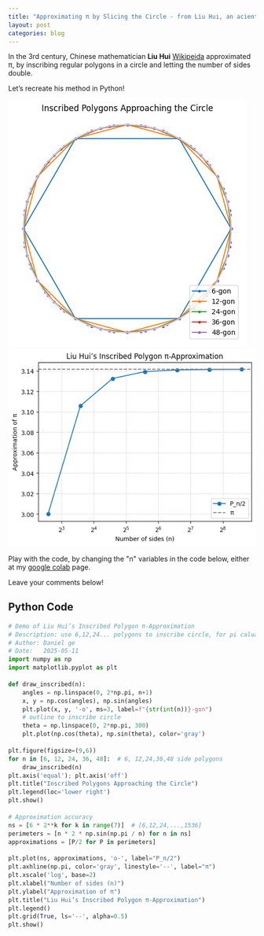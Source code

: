 ```yaml
---
title: "Approximating π by Slicing the Circle - from Liu Hui, an acient Chinese mathmaticians"
layout: post
categories: blog
---
```


In the 3rd century, Chinese mathematician **Liu Hui** [Wikipeida](https://en.wikipedia.org/wiki/Liu_Hui) approximated π, by inscribing regular polygons in a circle and letting the number of sides double. 

Let’s recreate his method in Python!

![Liu Hui polygon approximation – step 1](/assets/images/Liuhui_pi1.png)
![Liu Hui polygon approximation – step 2](/assets/images/LiuHui_pi2.png)

Play with the code, by changing the "n" variables in the code below, 
either at my [google colab](https://colab.research.google.com/drive/1Y7UxuLUH5x6t0dam55hmH56Ai_K78Lxy?usp=sharing) page.


Leave your comments below!


<section id="comments">
  <script src="https://utteranc.es/client.js"
          repo="harveyge/harveyge.github.io"
          issue-term="pathname"
          theme="github-light"
          crossorigin="anonymous"
          async>
  </script>
</section>



## Python Code

```python
# Demo of Liu Hui’s Inscribed Polygon π-Approximation
# Description: use 6,12,24... polygons to inscribe circle, for pi caluation
# Author: Daniel ge
# Date:   2025-05-11
import numpy as np
import matplotlib.pyplot as plt

def draw_inscribed(n):
    angles = np.linspace(0, 2*np.pi, n+1)
    x, y = np.cos(angles), np.sin(angles)
    plt.plot(x, y, '-o', ms=3, label=f"{str(int(n))}-gon")
    # outline to inscribe circle
    theta = np.linspace(0, 2*np.pi, 300)
    plt.plot(np.cos(theta), np.sin(theta), color='gray')

plt.figure(figsize=(9,6))
for n in [6, 12, 24, 36, 48]:  # 6, 12,24,36,48 side polygons
    draw_inscribed(n)
plt.axis('equal'); plt.axis('off')
plt.title("Inscribed Polygons Approaching the Circle")
plt.legend(loc='lower right')
plt.show()

# Approximation accuracy
ns = [6 * 2**k for k in range(7)]  # [6,12,24,...,1536]
perimeters = [n * 2 * np.sin(np.pi / n) for n in ns]
approximations = [P/2 for P in perimeters]

plt.plot(ns, approximations, 'o-', label="P_n/2")
plt.axhline(np.pi, color='gray', linestyle='--', label="π")
plt.xscale('log', base=2)
plt.xlabel("Number of sides (n)")
plt.ylabel("Approximation of π")
plt.title("Liu Hui’s Inscribed Polygon π-Approximation")
plt.legend()
plt.grid(True, ls='--', alpha=0.5)
plt.show()
```
